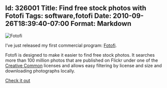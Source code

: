 Id: 326001
Title: Find free stock photos with Fotofi
Tags: software,fotofi
Date: 2010-09-26T18:39:40-07:00
Format: Markdown
--------------
![Fotofi](=http://yepi.s3.amazonaws.com/img/fotofi/main-small-310x270.png "Fotofi")

I’ve just released my first commercial program:
[Fotofi](/software/fotofi/).

Fotofi is designed to make it easier to find free stock photos. It
searches more than 100 million photos that are published on Flickr under
one of the [Creative Common](http://creativecommons.org/) licenses and
allows easy filtering by license and size and downloading photographs
locally.

[Check it out](/software/fotofi/)
